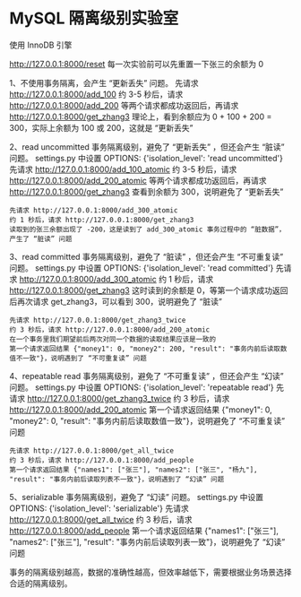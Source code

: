 # MySQL 隔离级别实验室

使用 InnoDB 引擎

http://127.0.0.1:8000/reset 每一次实验前可以先重置一下张三的余额为 0

1、不使用事务隔离，会产生 “更新丢失” 问题。
    先请求 http://127.0.0.1:8000/add_100
    约 3-5 秒后，请求 http://127.0.0.1:8000/add_200
    等两个请求都成功返回后，再请求 http://127.0.0.1:8000/get_zhang3
    理论上，看到余额应为 0 + 100 + 200 = 300，实际上余额为 100 或 200，这就是 “更新丢失”

2、read uncommitted 事务隔离级别，避免了 “更新丢失” ，但还会产生 “脏读” 问题。
    settings.py 中设置 OPTIONS: {'isolation_level': 'read uncommitted'}
    先请求 http://127.0.0.1:8000/add_100_atomic
    约 3-5 秒后，请求 http://127.0.0.1:8000/add_200_atomic
    等两个请求都成功返回后，再请求 http://127.0.0.1:8000/get_zhang3
    查看到余额为 300，说明避免了 “更新丢失”

    先请求 http://127.0.0.1:8000/add_300_atomic
    约 1 秒后，请求 http://127.0.0.1:8000/get_zhang3
    读取到的张三余额出现了 -200，这是读到了 add_300_atomic 事务过程中的 “脏数据”，产生了 “脏读” 问题

3、read committed 事务隔离级别，避免了 “脏读” ，但还会产生 “不可重复读” 问题。
    settings.py 中设置 OPTIONS: {'isolation_level': 'read committed'}
    先请求 http://127.0.0.1:8000/add_300_atomic
    约 1 秒后，请求 http://127.0.0.1:8000/get_zhang3
    这时读到的余额是 0，等第一个请求成功返回后再次请求 get_zhang3，可以看到 300，说明避免了 “脏读”

    先请求 http://127.0.0.1:8000/get_zhang3_twice
    约 3 秒后，请求 http://127.0.0.1:8000/add_200_atomic
    在一个事务里我们期望前后两次对同一个数据的读取结果应该是一致的
    第一个请求返回结果 {"money1": 0, "money2": 200, "result": "事务内前后读取数值不一致"}，说明遇到了 “不可重复读” 问题

4、repeatable read 事务隔离级别，避免了 “不可重复读” ，但还会产生 “幻读” 问题。
    settings.py 中设置 OPTIONS: {'isolation_level': 'repeatable read'}
    先请求 http://127.0.0.1:8000/get_zhang3_twice
    约 3 秒后，请求 http://127.0.0.1:8000/add_200_atomic
    第一个请求返回结果 {"money1": 0, "money2": 0, "result": "事务内前后读取数值一致"}，说明避免了 “不可重复读” 问题

    先请求 http://127.0.0.1:8000/get_all_twice
    约 3 秒后，请求 http://127.0.0.1:8000/add_people
    第一个请求返回结果 {"names1": ["张三"], "names2": ["张三", "杨九"], "result": "事务内前后读取列表不一致"}，说明遇到了 “幻读” 问题

5、serializable 事务隔离级别，避免了 “幻读” 问题。
    settings.py 中设置 OPTIONS: {'isolation_level': 'serializable'}
    先请求 http://127.0.0.1:8000/get_all_twice
    约 3 秒后，请求 http://127.0.0.1:8000/add_people
    第一个请求返回结果 {"names1": ["张三"], "names2": ["张三"], "result": "事务内前后读取列表一致"}，说明避免了 “幻读” 问题

事务的隔离级别越高，数据的准确性越高，但效率越低下，需要根据业务场景选择合适的隔离级别。 
